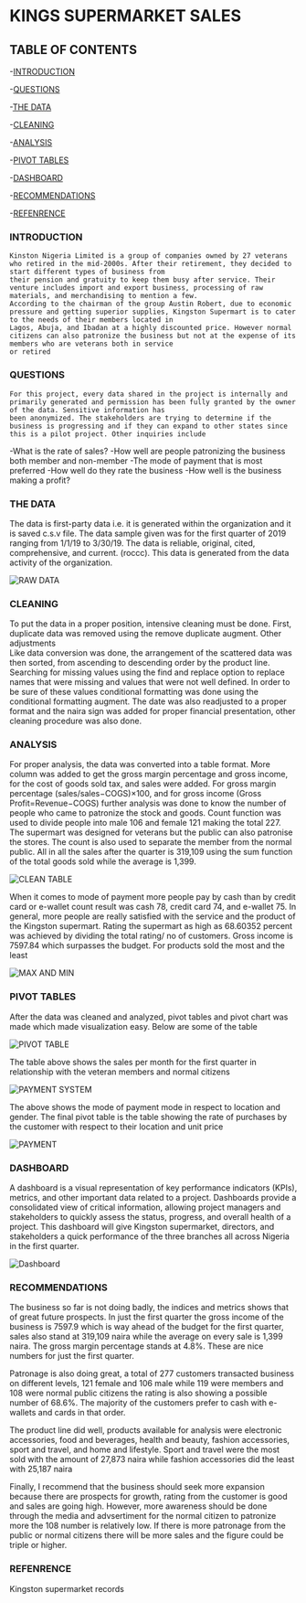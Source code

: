  # KINGS SUPERMARKET SALES

## TABLE OF CONTENTS

-[INTRODUCTION](#introduction)

-[QUESTIONS](#Questions)

-[THE DATA](#the-data)

-[CLEANING](#cleaning)

-[ANALYSIS](#analysis)

-[PIVOT TABLES](#pivot-tables)

-[DASHBOARD](#dashboard)

-[RECOMMENDATIONS](#recommendations)

-[REFENRENCE](#refenrence)


### INTRODUCTION
    
    Kinston Nigeria Limited is a group of companies owned by 27 veterans who retired in the mid-2000s. After their retirement, they decided to start different types of business from 
    their pension and gratuity to keep them busy after service. Their venture includes import and export business, processing of raw materials, and merchandising to mention a few.
    According to the chairman of the group Austin Robert, due to economic pressure and getting superior supplies, Kingston Supermart is to cater to the needs of their members located in 
    Lagos, Abuja, and Ibadan at a highly discounted price. However normal citizens can also patronize the business but not at the expense of its members who are veterans both in service 
    or retired 

### QUESTIONS
    For this project, every data shared in the project is internally and primarily generated and permission has been fully granted by the owner of the data. Sensitive information has 
    been anonymized. The stakeholders are trying to determine if the business is progressing and if they can expand to other states since this is a pilot project. Other inquiries include

-What is the rate of sales?
-How well are people patronizing the business both member and non-member
-The mode of payment that is most preferred
-How well do they rate the business
-How well is the business making a profit?

### THE DATA
 The data is first-party data i.e. it is generated within the organization and it is saved c.s.v file. The data sample given was for the first quarter of 2019 ranging from 1/1/19 to 3/30/19. The data is reliable, original, cited, comprehensive, and current. (roccc). This data is generated from the data activity of the organization.

 ![RAW DATA](https://github.com/Emperorian/Kingston-Supermart-sales/assets/101293550/c9a364e9-3737-49c0-9f9f-40f6fbc754f1)

 ### CLEANING

To put the data in a proper position, intensive cleaning must be done. First, duplicate data was removed using the remove duplicate augment. Other adjustments  
Like data conversion was done, the arrangement of the scattered data was then sorted, from ascending to descending order by the product line. Searching for missing values using the find and replace option to replace names that were missing and values that were not well defined. In order to be sure of these values conditional formatting was done using the conditional formatting augment. The date was also readjusted to a proper format and the naira sign was added for proper financial presentation, other cleaning procedure was also done.

### ANALYSIS

For proper analysis, the data was converted into a table format. More column was added to get the gross margin percentage and gross income, for the cost of goods sold tax, and sales were added. For gross margin percentage (sales/sales−COGS)×100, and for gross income (Gross Profit=Revenue−COGS)  further analysis was done to know the number of people who came to patronize the stock and goods. Count function was used to divide people into male 106 and female 121 making the total 227. The supermart was designed for veterans but the public can also patronise the stores. The count is also used to separate the member from the normal public. All in all the sales after the quarter is 319,109 using the sum function of the total goods sold while the average is 1,399.

![CLEAN TABLE](https://github.com/Emperorian/Kingston-Supermart-sales/assets/101293550/4ad37db6-ee52-4adf-a182-4d223242f284)

 When it comes to mode of payment more people pay by cash than by credit card or e-wallet count result was cash 78, credit card 74, and e-wallet 75. In general, more people are really 
 satisfied with the service and the product of the Kingston supermart. Rating the supermart as high as 68.60352 percent was achieved by dividing the total rating/ no of customers. Gross 
 income is 7597.84 which surpasses the budget. 
 For products sold the most and the least

![MAX AND MIN](https://github.com/Emperorian/Kingston-Supermart-sales/assets/101293550/f457f515-cfcb-4b21-99f5-51325246be9c)

### PIVOT TABLES 
After the data was cleaned and analyzed, pivot tables and pivot chart was made which made visualization easy. Below are some of the table

![PIVOT TABLE](https://github.com/Emperorian/Kingston-Supermart-sales/assets/101293550/4f0dd7bb-d8bd-4bba-84e8-66075d57caa5)

The table above shows the sales per month for the first quarter in relationship with the veteran members and normal citizens

![PAYMENT SYSTEM](https://github.com/Emperorian/Kingston-Supermart-sales/assets/101293550/414bf6f6-d4e0-43ab-ae1f-b0c177921b14)

 The above shows the mode of payment mode in respect to location and gender. The final pivot table is the table showing the rate of purchases by the customer with respect to their 
 location and unit price

![PAYMENT](https://github.com/Emperorian/Kingston-Supermart-sales/assets/101293550/415792dd-8963-489e-88e0-a0472b71626e)

### DASHBOARD 
 
 A dashboard is a visual representation of key performance indicators (KPIs), metrics, and other important data related to a project. Dashboards provide a consolidated view of critical 
 information, allowing project managers and stakeholders to quickly assess the status, progress, and overall health of a project. This dashboard will give Kingston supermarket, 
 directors, and stakeholders a quick performance of the three branches all across Nigeria in the first quarter.

![Dashboard](https://github.com/Emperorian/Kingston-Supermart-sales/assets/101293550/21a5c3b1-e5f1-46fb-9338-e410dd33cacd)

### RECOMMENDATIONS
 
 The business so far is not doing badly, the indices and metrics shows that of great future prospects. In just the first quarter the gross income of the business is 7597.9 which is way ahead of the budget for the first quarter, sales also stand at 319,109 naira while the average on every sale is 1,399 naira. The gross margin percentage stands at 4.8%. These are nice numbers for just the first quarter. 
    
Patronage is also doing great, a total of 277 customers transacted business on different levels, 121 female and 106 male while 119 were members and 108 were normal public citizens the rating is also showing a possible number of 68.6%. The majority of the customers prefer to cash with e-wallets and cards in that order.

The product line did well, products available for analysis were electronic accessories, food and beverages, health and beauty, fashion accessories, sport and travel, and home and lifestyle. Sport and travel were the most sold with the amount of 27,873 naira while fashion accessories did the least with 25,187 naira 

Finally, I recommend that the business should seek more expansion because there are prospects for growth, rating from the customer is good and sales are going high. However, more awareness should be done through the media and advsertiment for the normal citizen to patronize more the 108 number is relatively low. If there is more patronage from the public or normal citizens there will be more sales and the figure could be triple or higher.

### REFENRENCE
 
 Kingston supermarket records



